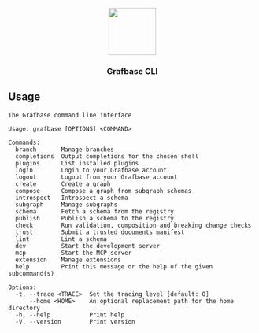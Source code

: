 <p align="center">
  <a href="https://grafbase.com">
    <img src="https://grafbase.com/images/other/grafbase-logo-circle.png" height="96">
  </a>
  <h3 align="center">Grafbase CLI</h3>
</p>

## Usage

```
The Grafbase command line interface

Usage: grafbase [OPTIONS] <COMMAND>

Commands:
  branch       Manage branches
  completions  Output completions for the chosen shell
  plugins      List installed plugins
  login        Login to your Grafbase account
  logout       Logout from your Grafbase account
  create       Create a graph
  compose      Compose a graph from subgraph schemas
  introspect   Introspect a schema
  subgraph     Manage subgraphs
  schema       Fetch a schema from the registry
  publish      Publish a schema to the registry
  check        Run validation, composition and breaking change checks
  trust        Submit a trusted documents manifest
  lint         Lint a schema
  dev          Start the development server
  mcp          Start the MCP server
  extension    Manage extensions
  help         Print this message or the help of the given subcommand(s)

Options:
  -t, --trace <TRACE>  Set the tracing level [default: 0]
      --home <HOME>    An optional replacement path for the home directory
  -h, --help           Print help
  -V, --version        Print version
```
